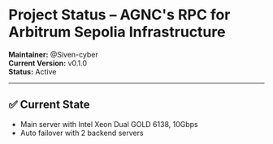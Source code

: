# Project Status – AGNC's RPC for Arbitrum Sepolia Infrastructure

**Maintainer:** @Siven-cyber  
**Current Version:** v0.1.0  
**Status:** Active

---

## ✅ Current State

- Main server with Intel Xeon Dual GOLD 6138, 10Gbps
- Auto failover with 2 backend servers
